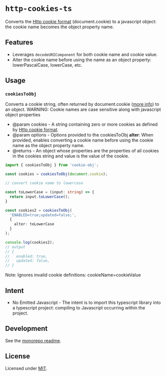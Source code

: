 # `http-cookies-ts`

Converts the [Http cookie format](https://developer.mozilla.org/en-US/docs/web/api/document/cookie) (document.cookie) to a javascript object: the cookie name becomes the object property name.

## Features

* Leverages `decodeURIComponent` for both cookie name and cookie value.
* Alter the cookie name before using the name as an object property: lowerPascalCase, lowerCase, etc.

## Usage

### `cookiesToObj`

Converts a cookie string, often returned by document.cookie ([more info](https://developer.mozilla.org/en-US/docs/web/api/document/cookie)) to an object. WARNING: Cookie names are case sensitive along with javascript object properties

* @param cookies - A string containing zero or more cookies as defined by [Http cookie format](https://developer.mozilla.org/en-US/docs/web/api/document/cookie).
* @param options - Options provided to the cookiesToObj
  **alter**: When provided, enables converting a cookie name before using the cookie name as the object property name.
* @returns - An object whose properties are the properties of all cookies in the cookies string and value is the value of the cookie.

```typescript
import { cookiesToObj } from 'cookie-obj';

const cookies = cookiesToObj(document.cookie);

// convert cookie name to lowercase

const toLowerCase = (input: string) => {
  return input.toLowerCase();
}

const cookies2 = cookiesToObj(
  'ENABLED=true;updated=false;',
  {
    alter: toLowerCase
  }
);

console.log(cookies2);
// output
// {
//   enabled: true,
//   updated: false,
// }
```

Note: Ignores invalid cookie definitions: cookieName=cookieValue

## Intent

* No Emitted Javascript - The intent is to import this typescript library into a typescript project: compiling to Javascript occurring within the project.

## Development

See the [monorepo readme](https://www.github.com/erichosick/trkm).

## License

Licensed under [MIT](./LICENSE.md).
